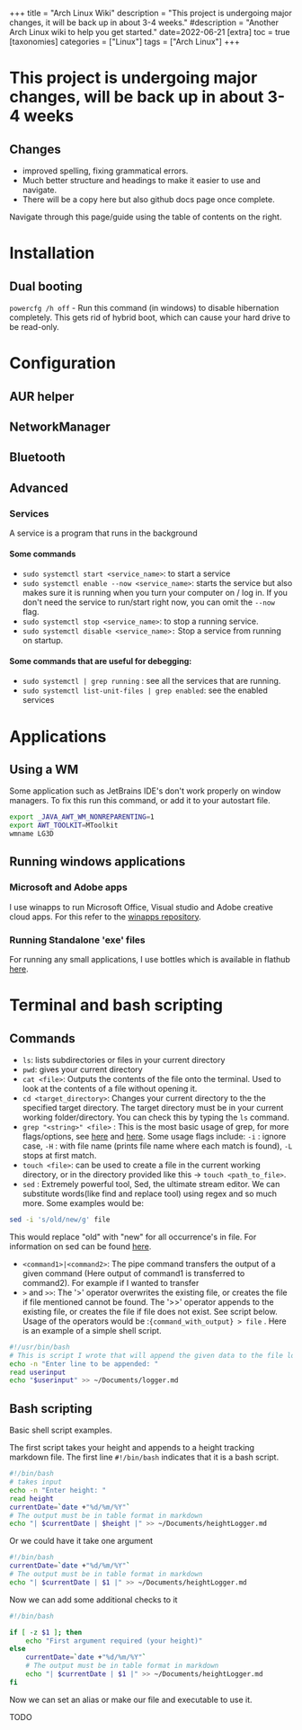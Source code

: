 +++
title = "Arch Linux Wiki"
description = "This project is undergoing major changes, it will be back up in about 3-4 weeks."
#description = "Another Arch Linux wiki to help you get started."
date=2022-06-21
[extra]
toc = true
[taxonomies]
categories = ["Linux"]
tags = ["Arch Linux"]
+++

# This project is undergoing major changes, will be back up in about 3-4 weeks

## Changes
- improved spelling, fixing grammatical errors.
- Much better structure and headings to make it easier to use and navigate.
- There will be a copy here but also github docs page once complete.

Navigate through this page/guide using the table of contents on the right.

# Installation

## Dual booting

`powercfg /h off` - Run this command (in windows) to disable hibernation completely. This gets rid of hybrid boot, which can cause your hard drive to be read-only.

# Configuration

## AUR helper

## NetworkManager

## Bluetooth

## Advanced

### Services
A service is a program that runs in the background

#### Some commands
- `sudo systemctl start <service_name>`: to start a service
- `sudo systemctl enable --now <service_name>`: starts the service but also makes sure it is running when you turn your computer on / log in. If you don't need the service to run/start right now, you can omit the `--now` flag.
- `sudo systemctl stop <service_name>`: to stop a running service.
- `sudo systemctl disable <service_name>:` Stop a service from running on startup.

#### Some commands that are useful for debegging:
- `sudo systemctl | grep running` : see all the services that are running.
- `sudo systemctl list-unit-files | grep enabled`: see the enabled services


# Applications


## Using a WM

Some application such as JetBrains IDE's don't work properly on window managers. To fix this
run this command, or add it to your autostart file.

```sh
export _JAVA_AWT_WM_NONREPARENTING=1
export AWT_TOOLKIT=MToolkit
wmname LG3D
```

## Running windows applications
### Microsoft and Adobe apps
I use winapps to run Microsoft Office, Visual studio and Adobe creative cloud apps.
For this refer to the [winapps repository](https://github.com/Fmstrat/winapps). 

### Running Standalone 'exe' files
For running any small applications, I use bottles which is available in flathub [here](https://flathub.org/apps/details/com.usebottles.bottles).

# Terminal and bash scripting

## Commands

- `ls`: lists subdirectories or files in your current directory
- `pwd`: gives your current directory
- `cat <file>`: Outputs the contents of the file onto the terminal. Used to look at the contents of a file without opening it.
- `cd <target_directory>`: Changes your current directory to the the specified target directory. The target directory must be in your current working folder/directory. You can check this by typing the `ls` command.
- `grep "<string>" <file>` : This is the most basic usage of grep, for more flags/options, see [here](https://www.man7.org/linux/man-pages/man1/grep.1.html) and [here](https://www.howtogeek.com/496056/how-to-use-the-grep-command-on-linux/). Some usage flags include: `-i` : ignore case, `-H` : with file name (prints file name where each match is found), `-L` stops at first match.
- `touch <file>`: can be used to create a file in the current working directory, or in the directory provided like this -> `touch <path_to_file>`.
- `sed` : Extremely powerful tool, Sed, the ultimate stream editor. We can substitute words(like find and replace tool) using regex and so much more. Some examples would be:

```sh
sed -i 's/old/new/g' file
```

This would replace "old" with "new" for all occurrence's in file. For information on sed can be found [here](https://www.grymoire.com/Unix/Sed.html).
- `<command1>|<command2>`: The pipe command transfers the output of a given command (Here output of command1 is transferred to command2). For example if I wanted to transfer
- `>`  and `>>`:  The  '>' operator overwrites the existing file, or creates the file if file mentioned cannot be found. The '>>' operator appends to the existing file, or creates the file if file does not exist. See script below. Usage of the operators would be :`{command_with_output} > file` . Here is an example of a simple shell script.
```sh
#!/usr/bin/bash
# This is script I wrote that will append the given data to the file logger.md
echo -n "Enter line to be appended: "
read userinput
echo "$userinput" >> ~/Documents/logger.md
```

## Bash scripting

Basic shell script examples.

The first script takes your height and appends to a height tracking markdown file. The first line `#!/bin/bash` indicates
that it is a bash script.

```sh
#!/bin/bash
# takes input
echo -n "Enter height: "
read height
currentDate=`date +"%d/%m/%Y"`
# The output must be in table format in markdown
echo "| $currentDate | $height |" >> ~/Documents/heightLogger.md
```

Or we could have it take one argument

```sh
#!/bin/bash
currentDate=`date +"%d/%m/%Y"`
# The output must be in table format in markdown
echo "| $currentDate | $1 |" >> ~/Documents/heightLogger.md
```

Now we can add some additional checks to it

```sh
#!/bin/bash

if [ -z $1 ]; then
	echo "First argument required (your height)"
else
	currentDate=`date +"%d/%m/%Y"`
	# The output must be in table format in markdown
	echo "| $currentDate | $1 |" >> ~/Documents/heightLogger.md
fi
```

Now we can set an alias or make our file and executable to use it.

TODO
